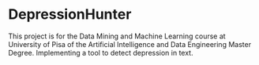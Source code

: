 # DepressionHunter
This project is for the Data Mining and Machine Learning course at University of Pisa of the Artificial Intelligence and Data Engineering Master Degree.
Implementing a tool to detect depression in text.
